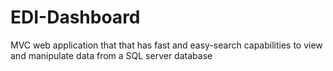# EDI-Dashboard
MVC web application that that has fast and easy-search capabilities to view and manipulate data from a SQL server database
